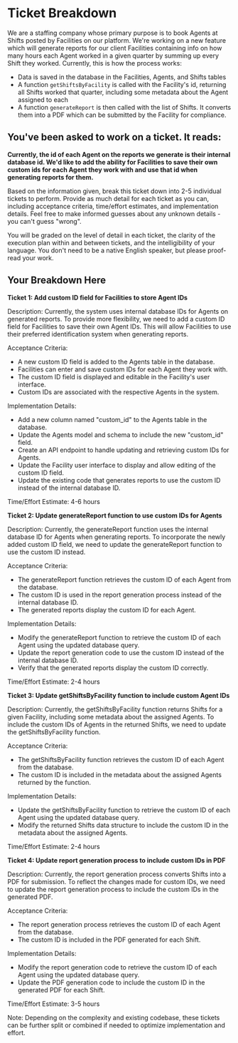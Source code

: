 # Ticket Breakdown
We are a staffing company whose primary purpose is to book Agents at Shifts posted by Facilities on our platform. We're working on a new feature which will generate reports for our client Facilities containing info on how many hours each Agent worked in a given quarter by summing up every Shift they worked. Currently, this is how the process works:

- Data is saved in the database in the Facilities, Agents, and Shifts tables
- A function `getShiftsByFacility` is called with the Facility's id, returning all Shifts worked that quarter, including some metadata about the Agent assigned to each
- A function `generateReport` is then called with the list of Shifts. It converts them into a PDF which can be submitted by the Facility for compliance.

## You've been asked to work on a ticket. It reads:

**Currently, the id of each Agent on the reports we generate is their internal database id. We'd like to add the ability for Facilities to save their own custom ids for each Agent they work with and use that id when generating reports for them.**


Based on the information given, break this ticket down into 2-5 individual tickets to perform. Provide as much detail for each ticket as you can, including acceptance criteria, time/effort estimates, and implementation details. Feel free to make informed guesses about any unknown details - you can't guess "wrong".


You will be graded on the level of detail in each ticket, the clarity of the execution plan within and between tickets, and the intelligibility of your language. You don't need to be a native English speaker, but please proof-read your work.

## Your Breakdown Here

**Ticket 1: Add custom ID field for Facilities to store Agent IDs**

Description:
Currently, the system uses internal database IDs for Agents on generated reports. To provide more flexibility, we need to add a custom ID field for Facilities to save their own Agent IDs. This will allow Facilities to use their preferred identification system when generating reports.

Acceptance Criteria:
- A new custom ID field is added to the Agents table in the database.
- Facilities can enter and save custom IDs for each Agent they work with.
- The custom ID field is displayed and editable in the Facility's user interface.
- Custom IDs are associated with the respective Agents in the system.

Implementation Details:
- Add a new column named "custom_id" to the Agents table in the database.
- Update the Agents model and schema to include the new "custom_id" field.
- Create an API endpoint to handle updating and retrieving custom IDs for Agents.
- Update the Facility user interface to display and allow editing of the custom ID field.
- Update the existing code that generates reports to use the custom ID instead of the internal database ID.

Time/Effort Estimate: 4-6 hours

**Ticket 2: Update generateReport function to use custom IDs for Agents**

Description:
Currently, the generateReport function uses the internal database ID for Agents when generating reports. To incorporate the newly added custom ID field, we need to update the generateReport function to use the custom ID instead.

Acceptance Criteria:
- The generateReport function retrieves the custom ID of each Agent from the database.
- The custom ID is used in the report generation process instead of the internal database ID.
- The generated reports display the custom ID for each Agent.

Implementation Details:
- Modify the generateReport function to retrieve the custom ID of each Agent using the updated database query.
- Update the report generation code to use the custom ID instead of the internal database ID.
- Verify that the generated reports display the custom ID correctly.

Time/Effort Estimate: 2-4 hours

**Ticket 3: Update getShiftsByFacility function to include custom Agent IDs**

Description:
Currently, the getShiftsByFacility function returns Shifts for a given Facility, including some metadata about the assigned Agents. To include the custom IDs of Agents in the returned Shifts, we need to update the getShiftsByFacility function.

Acceptance Criteria:
- The getShiftsByFacility function retrieves the custom ID of each Agent from the database.
- The custom ID is included in the metadata about the assigned Agents returned by the function.

Implementation Details:
- Update the getShiftsByFacility function to retrieve the custom ID of each Agent using the updated database query.
- Modify the returned Shifts data structure to include the custom ID in the metadata about the assigned Agents.

Time/Effort Estimate: 2-4 hours

**Ticket 4: Update report generation process to include custom IDs in PDF**

Description:
Currently, the report generation process converts Shifts into a PDF for submission. To reflect the changes made for custom IDs, we need to update the report generation process to include the custom IDs in the generated PDF.

Acceptance Criteria:
- The report generation process retrieves the custom ID of each Agent from the database.
- The custom ID is included in the PDF generated for each Shift.

Implementation Details:
- Modify the report generation code to retrieve the custom ID of each Agent using the updated database query.
- Update the PDF generation code to include the custom ID in the generated PDF for each Shift.

Time/Effort Estimate: 3-5 hours

Note: Depending on the complexity and existing codebase, these tickets can be further split or combined if needed to optimize implementation and effort.
